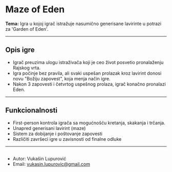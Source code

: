 # Maze of Eden #

**Tema:** Igra u kojoj igrač istražuje nasumično generisane lavirinte u potrazi za 'Garden of Eden'.

---
## Opis igre
- Igrač preuzima ulogu istraživača koji je ceo život posvetio pronalaženju Rajskog vrta.
- Igra počinje bez pravila, ali svaki uspešan prolazak kroz lavirint donosi novu "Božiju zapovest",
koja menja način igre.
- Nakon 3 zapovesti i četvrtog uspešnog prolaza, igrač konačno pronalazi Eden.

---
## Funkcionalnosti
- First-person kontrola igrača sa mogućnošću kretanja, skakanja i trčanja.
- Unapred generisani lavirint (maze)
- Sistem za dobijanje i poštovanje zapovesti
- Različiti završeci igre u zavisnosti od finalne odluke

---
## 
- Autor: Vukašin Lupurović
- Email: vukasin.lupurovic@gmail.com

